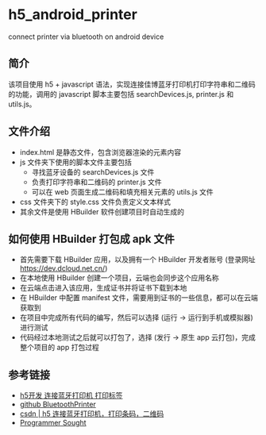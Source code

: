 # h5_android_printer
 connect printer via bluetooth on android device
## 简介
该项目使用 h5 + javascript 语法，实现连接佳博蓝牙打印机打印字符串和二维码的功能，调用的 javascript 脚本主要包括 searchDevices.js, printer.js 和 utils.js。
## 文件介绍
- index.html 是静态文件，包含浏览器渲染的元素内容
- js 文件夹下使用的脚本文件主要包括
    - 寻找蓝牙设备的 searchDevices.js 文件
    - 负责打印字符串和二维码的 printer.js 文件
    - 可以在 web 页面生成二维码和填充相关元素的 utils.js 文件
- css 文件夹下的 style.css 文件负责定义文本样式
- 其余文件是使用 HBuilder 软件创建项目时自动生成的
## 如何使用 HBuilder 打包成 apk 文件
- 首先需要下载 HBuilder 应用，以及拥有一个 HBuilder 开发者账号 (登录网址 https://dev.dcloud.net.cn/)
- 在本地使用 HBuilder 创建一个项目，云端也会同步这个应用名称
- 在云端点击进入该应用，生成证书并将证书下载到本地
- 在 HBuilder 中配置 manifest 文件，需要用到证书的一些信息，都可以在云端获取到
- 在项目中完成所有代码的编写，然后可以选择 (运行 -> 运行到手机或模拟器) 进行测试
- 代码经过本地测试之后就可以打包了，选择 (发行 -> 原生 app 云打包)，完成整个项目的 app 打包过程
## 参考链接
- [h5开发 连接蓝牙打印机 打印标签](https://www.cnblogs.com/pingfanren/p/11532854.html)
- [github BluetoothPrinter](https://github.com/qihang666/BluetoothPrinter)
- [csdn | h5 连接蓝牙打印机，打印条码，二维码](https://blog.csdn.net/u011298872/article/details/112695272)
- [Programmer Sought](https://www.programmersought.com/article/22959803619/)
